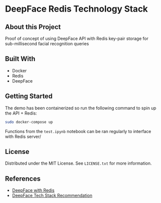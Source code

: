 # DeepFace Redis Technology Stack

## About this Project

Proof of concept of using DeepFace API with Redis key-pair storage for sub-millisecond facial recognition queries

## Built With

- Docker
- Redis
- DeepFace

## Getting Started

The demo has been containerized so run the following command to spin up the API + Redis:

```sh
sudo docker-compose up
```

Functions from the `test.ipynb` notebook can be ran regularly to interface with Redis server/

## License

Distributed under the MIT License. See `LICENSE.txt` for more information.

## References
- [DeepFace with Redis](https://sefiks.com/2021/03/02/deep-face-recognition-with-redis/)
- [DeepFace Tech Stack Recommendation](https://sefiks.com/2021/03/31/tech-stack-recommendations-for-face-recognition/)
